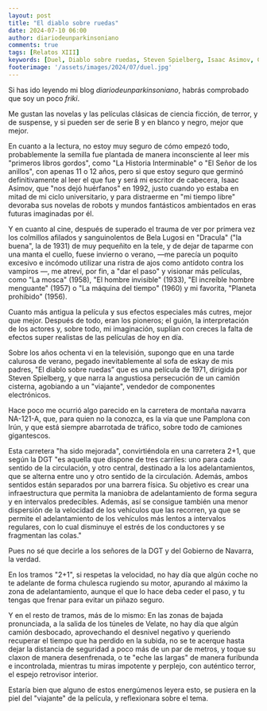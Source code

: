 ```yaml
---
layout: post
title: "El diablo sobre ruedas"
date: 2024-07-10 06:00
author: diariodeunparkinsoniano
comments: true
tags: [Relatos XIII] 
keywords: [Duel, Diablo sobre ruedas, Steven Spielberg, Isaac Asimov, Ciencia Ficción, Películas clásicas,NA-121-A]
footerimage: '/assets/images/2024/07/duel.jpg'
---
```

Si has ido leyendo mi blog *diariodeunparkinsoniano*, habrás comprobado que soy un poco *friki*.

Me gustan las novelas y las películas clásicas de ciencia ficción, de terror, y de suspense, y si pueden ser de serie B y en blanco y negro, mejor que mejor.

En cuanto a la lectura, no estoy muy seguro de cómo empezó todo, probablemente la semilla fue plantada de manera inconsciente al leer mis "primeros libros gordos", como "La Historia Interminable" o "El Señor de los anillos", con apenas 11 o 12 años, pero si que estoy seguro que germinó definitivamente al leer el que fue y será mi escritor de cabecera, Isaac Asimov, que "nos dejó huérfanos" en 1992, justo cuando yo estaba en mitad de mi ciclo universitario, y para distraerme en "mi tiempo libre" devoraba sus novelas de robots y mundos fantásticos ambientados en eras futuras imaginadas por él.

Y en cuanto al cine, después de superado el trauma de ver por primera vez los colmillos afilados y sanguinolentos de Bela Lugosi en "Dracula" ("la buena", la de 1931) de muy pequeñito en la tele, y de dejar de taparme con una manta el cuello, fuese invierno o verano, —me parecía un poquito excesivo e incómodo utilizar una ristra de ajos como antídoto contra los vampiros —, me atreví, por fin, a "dar el paso" y visionar más películas, como "La mosca" (1958), "El hombre invisible" (1933), "El increíble hombre menguante" (1957) o "La máquina del tiempo" (1960) y mi favorita, "Planeta prohibido" (1956).

Cuanto más antigua la película y sus efectos especiales más cutres, mejor que mejor. Después de todo, eran los pioneros; el guión, la interpretación de los actores y, sobre todo, mi imaginación, suplían con creces la falta de efectos super realistas de las películas de hoy en día.

Sobre los años ochenta vi en la televisión, supongo que en una tarde calurosa de verano, pegado inevitablemente al sofa de eskay de mis padres, "El diablo sobre ruedas” que es una película de 1971, dirigida por Steven Spielberg, y que narra la angustiosa persecución de un camión cisterna, agobiando a un "viajante", vendedor de componentes electrónicos.

Hace poco me ocurrió algo parecido en la carretera de montaña navarra NA-121-A, que, para quien no la conozca, es la vía que une Pamplona con Irún, y que está siempre abarrotada de tráfico, sobre todo de camiones gigantescos.

Esta carretera "ha sido mejorada", convirtiéndola en una carretera 2+1, que según la DGT "es aquella que dispone de tres carriles: uno para cada sentido de la circulación, y otro central, destinado a la los adelantamientos, que se alterna entre uno y otro sentido de la circulación. Además, ambos sentidos están separados por una barrera física. Su objetivo es crear una infraestructura que permita la maniobra de adelantamiento de forma segura y en intervalos predecibles. Además, así se consigue también una menor dispersión de la velocidad de los vehículos que las recorren, ya que se permite el adelantamiento de los vehículos más lentos a intervalos regulares, con lo cual disminuye el estrés de los conductores y se fragmentan las colas."

Pues no sé que decirle a los señores de la DGT y del Gobierno de Navarra, la verdad.

En los tramos "2+1", si respetas la velocidad, no hay día que algún coche no te adelante de forma chulesca rugiendo su motor, apurando al máximo la zona de adelantamiento, aunque el que lo hace deba ceder el paso, y tu tengas que frenar para evitar un piñazo seguro.

Y en el resto de tramos, más de lo mismo: En las zonas de bajada pronunciada, a la salida de los túneles de Velate, no hay día que algún camión desbocado, aprovechando el desnivel negativo y queriendo recuperar el tiempo que ha perdido en la subida, no se te acerque hasta dejar la distancia de seguridad a poco más de un par de metros, y toque su claxon de manera desenfrenada, o te "eche las largas" de manera furibunda e incontrolada, mientras tu miras impotente y perplejo, con auténtico terror, el espejo retrovisor interior.

Estaría bien que alguno de estos energúmenos leyera esto, se pusiera en la piel del "viajante" de la película, y reflexionara sobre el tema.